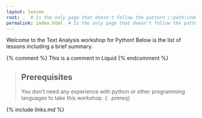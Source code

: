 ```yaml
---
layout: lesson
root: .  # Is the only page that doesn't follow the pattern /:path/index.html
permalink: index.html  # Is the only page that doesn't follow the pattern /:path/index.html
---
```

Welcome to the Text Analysis workshop for Python! Below is the list of lessons including a brief summary.

<!-- this is an html comment -->

{% comment %} This is a comment in Liquid {% endcomment %}

> ## Prerequisites
>
> You don't need any experience with python or other programming languages to take this workshop.
{: .prereq}

{% include links.md %}

